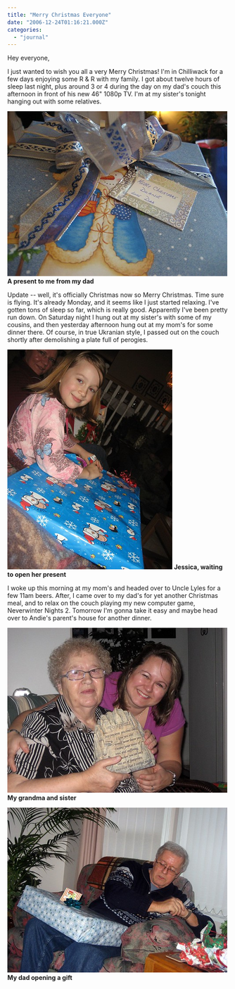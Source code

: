 ```yaml
---
title: "Merry Christmas Everyone"
date: "2006-12-24T01:16:21.000Z"
categories: 
  - "journal"
---
```


Hey everyone,

I just wanted to wish you all a very Merry Christmas! I'm in Chilliwack for a few days enjoying some R & R with my family. I got about twelve hours of sleep last night, plus around 3 or 4 during the day on my dad's couch this afternoon in front of his new 46" 1080p TV. I'm at my sister's tonight hanging out with some relatives.

[![Present](images/333609874_0683e571c7.jpg)](http://www.flickr.com/photos/duanestorey/333609874/) **A present to me from my dad**

Update -- well, it's officially Christmas now so Merry Christmas. Time sure is flying. It's already Monday, and it seems like I just started relaxing. I've gotten tons of sleep so far, which is really good. Apparently I've been pretty run down. On Saturday night I hung out at my sister's with some of my cousins, and then yesterday afternoon hung out at my mom's for some dinner there. Of course, in true Ukranian style, I passed out on the couch shortly after demolishing a plate full of perogies.

[![Jessica](images/333609987_5309d249bd.jpg)](http://www.flickr.com/photos/duanestorey/333609987/) **Jessica, waiting to open her present**

I woke up this morning at my mom's and headed over to Uncle Lyles for a few 11am beers. After, I came over to my dad's for yet another Christmas meal, and to relax on the couch playing my new computer game, Neverwinter Nights 2. Tomorrow I'm gonna take it easy and maybe head over to Andie's parent's house for another dinner.

[![Baba and Amanda](images/333609062_a1e23037bd.jpg)](http://www.flickr.com/photos/duanestorey/333609062/) **My grandma and sister**

[![Dad](images/333610211_7821b6bc3e.jpg)](http://www.flickr.com/photos/duanestorey/333610211/) **My dad opening a gift**
